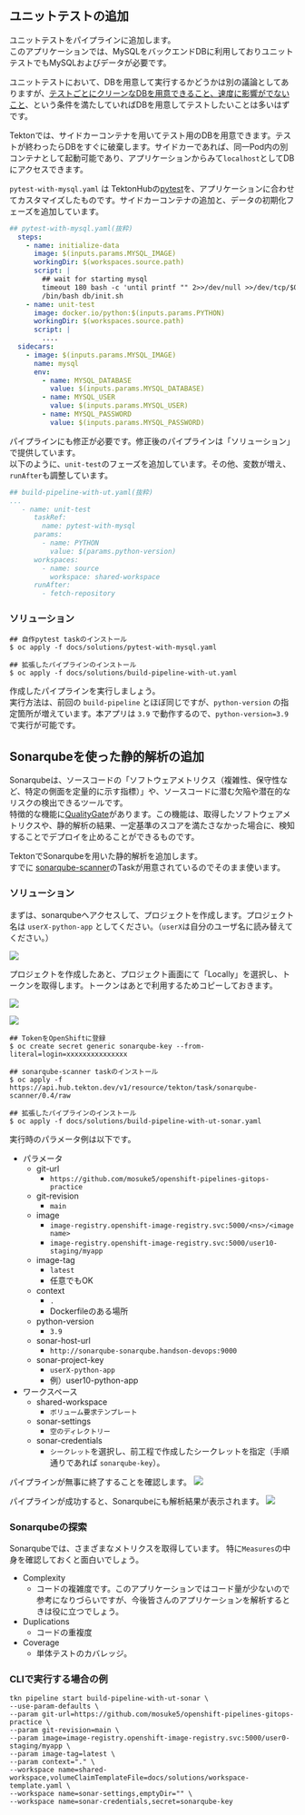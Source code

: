 ## ユニットテストの追加
ユニットテストをパイプラインに追加します。  
このアプリケーションでは、MySQLをバックエンドDBに利用しておりユニットテストでもMySQLおよびデータが必要です。

ユニットテストにおいて、DBを用意して実行するかどうかは別の議論としてありますが、<u>テストごとにクリーンなDBを用意できること、速度に影響がでないこと</u>、という条件を満たしていればDBを用意してテストしたいことは多いはずです。

Tektonでは、サイドカーコンテナを用いてテスト用のDBを用意できます。テストが終わったらDBをすぐに破棄します。サイドカーであれば、同一Pod内の別コンテナとして起動可能であり、アプリケーションからみて`localhost`としてDBにアクセスできます。

`pytest-with-mysql.yaml` は TektonHubの[pytest](https://hub.tekton.dev/tekton/task/pytest)を、アプリケーションに合わせてカスタマイズしたものです。サイドカーコンテナの追加と、データの初期化フェーズを追加しています。

```yaml
## pytest-with-mysql.yaml(抜粋)
  steps:
    - name: initialize-data
      image: $(inputs.params.MYSQL_IMAGE)
      workingDir: $(workspaces.source.path)
      script: |
        ## wait for starting mysql
        timeout 180 bash -c 'until printf "" 2>>/dev/null >>/dev/tcp/$0/$1; do sleep 1; done' localhost 3306
        /bin/bash db/init.sh
    - name: unit-test
      image: docker.io/python:$(inputs.params.PYTHON)
      workingDir: $(workspaces.source.path)
      script: |
        ....
  sidecars:
    - image: $(inputs.params.MYSQL_IMAGE)
      name: mysql
      env:
        - name: MYSQL_DATABASE
          value: $(inputs.params.MYSQL_DATABASE)
        - name: MYSQL_USER
          value: $(inputs.params.MYSQL_USER)
        - name: MYSQL_PASSWORD
          value: $(inputs.params.MYSQL_PASSWORD)
```

パイプラインにも修正が必要です。修正後のパイプラインは「ソリューション」で提供しています。  
以下のように、`unit-test`のフェーズを追加しています。その他、変数が増え、`runAfter`も調整しています。

```yaml
## build-pipeline-with-ut.yaml(抜粋)
...
   - name: unit-test
      taskRef:
        name: pytest-with-mysql
      params:
        - name: PYTHON
          value: $(params.python-version)
      workspaces:
        - name: source
          workspace: shared-workspace
      runAfter:
        - fetch-repository
```

### ソリューション

```
## 自作pytest taskのインストール
$ oc apply -f docs/solutions/pytest-with-mysql.yaml

## 拡張したパイプラインのインストール
$ oc apply -f docs/solutions/build-pipeline-with-ut.yaml
```

作成したパイプラインを実行しましょう。  
実行方法は、前回の `build-pipeline` とほぼ同じですが、`python-version` の指定箇所が増えています。本アプリは `3.9` で動作するので、`python-version=3.9` で実行が可能です。


## Sonarqubeを使った静的解析の追加
Sonarqubeは、ソースコードの「ソフトウェアメトリクス（複雑性、保守性など、特定の側面を定量的に示す指標）」や、ソースコードに潜む欠陥や潜在的なリスクの検出できるツールです。  
特徴的な機能に[QualityGate](https://docs.sonarqube.org/latest/user-guide/quality-gates/)があります。この機能は、取得したソフトウェアメトリクスや、静的解析の結果、一定基準のスコアを満たさなかった場合に、検知することでデプロイを止めることができるものです。

TektonでSonarqubeを用いた静的解析を追加します。  
すでに [sonarqube-scanner](https://hub.tekton.dev/tekton/task/sonarqube-scanner)のTaskが用意されているのでそのまま使います。

### ソリューション
まずは、sonarqubeへアクセスして、プロジェクトを作成します。プロジェクト名は `userX-python-app` としてください。（`userX`は自分のユーザ名に読み替えてください。）

![](/docs/images/sonarqube-create-project.png)

プロジェクトを作成したあと、プロジェクト画面にて「Locally」を選択し、トークンを取得します。トークンはあとで利用するためコピーしておきます。

![](/docs/images/sonarqube-ci-select.png)

![](/docs/images/sonarqube-generate-token.png)

```
## TokenをOpenShiftに登録
$ oc create secret generic sonarqube-key --from-literal=login=xxxxxxxxxxxxxxx

## sonarqube-scanner taskのインストール
$ oc apply -f https://api.hub.tekton.dev/v1/resource/tekton/task/sonarqube-scanner/0.4/raw 

## 拡張したパイプラインのインストール
$ oc apply -f docs/solutions/build-pipeline-with-ut-sonar.yaml
```

実行時のパラメータ例は以下です。

- パラメータ
  - git-url
    - `https://github.com/mosuke5/openshift-pipelines-gitops-practice`
  - git-revision
    - `main`
  - image
    - `image-registry.openshift-image-registry.svc:5000/<ns>/<image name>`
    - `image-registry.openshift-image-registry.svc:5000/user10-staging/myapp`
  - image-tag
    - `latest`
    - 任意でもOK
  - context
    - `.`
    - Dockerfileのある場所
  - python-version
    - `3.9`
  - sonar-host-url
    - `http://sonarqube-sonarqube.handson-devops:9000`
  - sonar-project-key
    - `userX-python-app`
    - 例）user10-python-app
- ワークスペース
  - shared-workspace
    - `ボリューム要求テンプレート`
  - sonar-settings
    - `空のディレクトリー`
  - sonar-credentials
    - `シークレット`を選択し、前工程で作成したシークレットを指定（手順通りであれば `sonarqube-key`）。

パイプラインが無事に終了することを確認します。
![](/docs/images/sonarqube-pipeline.png)

パイプラインが成功すると、Sonarqubeにも解析結果が表示されます。
![](/docs/images/sonarqube-result.png)

### Sonarqubeの探索
Sonarqubeでは、さまざまなメトリクスを取得しています。
特に`Measures`の中身を確認しておくと面白いでしょう。

- Complexity
  - コードの複雑度です。このアプリケーションではコード量が少ないので参考になりづらいですが、今後皆さんのアプリケーションを解析するときは役に立つでしょう。
- Duplications
  - コードの重複度
- Coverage
  - 単体テストのカバレッジ。

### CLIで実行する場合の例
```
tkn pipeline start build-pipeline-with-ut-sonar \
--use-param-defaults \
--param git-url=https://github.com/mosuke5/openshift-pipelines-gitops-practice \
--param git-revision=main \
--param image=image-registry.openshift-image-registry.svc:5000/user0-staging/myapp \ 
--param image-tag=latest \
--param context="." \
--workspace name=shared-workspace,volumeClaimTemplateFile=docs/solutions/workspace-template.yaml \
--workspace name=sonar-settings,emptyDir="" \
--workspace name=sonar-credentials,secret=sonarqube-key
```